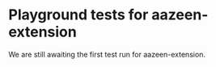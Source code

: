 # Playground tests for aazeen-extension
We are still awaiting the first test run for aazeen-extension.
